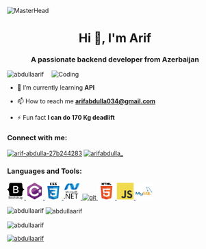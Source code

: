 ![MasterHead](https://wallpaperbat.com/img/280934-programmer-programming-code-routine-minimalist-4k.jpg)
<h1 align="center">Hi 👋, I'm Arif</h1>
<h3 align="center">A passionate backend developer from Azerbaijan</h3>
<img align="right" alt="Coding" width="400" src="https://i.pinimg.com/originals/c9/7d/6d/c97d6d2a2c5093b7805b15fd6e4b49e1.gif">
<p align="left"> <img src="https://komarev.com/ghpvc/?username=abdullaarif&label=Profile%20views&color=0e75b6&style=flat" alt="abdullaarif" /> </p>

- 🌱 I’m currently learning **API**

- 📫 How to reach me **arifabdulla034@gmail.com**

- ⚡ Fun fact **I can do 170 Kg deadlift**

<h3 align="left">Connect with me:</h3>
<p align="left">
<a href="https://linkedin.com/in/arif-abdulla-27b244283" target="blank"><img align="center" src="https://raw.githubusercontent.com/rahuldkjain/github-profile-readme-generator/master/src/images/icons/Social/linked-in-alt.svg" alt="arif-abdulla-27b244283" height="30" width="40" /></a>
<a href="https://instagram.com/arifabdulla_" target="blank"><img align="center" src="https://raw.githubusercontent.com/rahuldkjain/github-profile-readme-generator/master/src/images/icons/Social/instagram.svg" alt="arifabdulla_" height="30" width="40" /></a>
</p>

<h3 align="left">Languages and Tools:</h3>
<p align="left"> <a href="https://getbootstrap.com" target="_blank" rel="noreferrer"> <img src="https://raw.githubusercontent.com/devicons/devicon/master/icons/bootstrap/bootstrap-plain-wordmark.svg" alt="bootstrap" width="40" height="40"/> </a> <a href="https://www.w3schools.com/cs/" target="_blank" rel="noreferrer"> <img src="https://raw.githubusercontent.com/devicons/devicon/master/icons/csharp/csharp-original.svg" alt="csharp" width="40" height="40"/> </a> <a href="https://www.w3schools.com/css/" target="_blank" rel="noreferrer"> <img src="https://raw.githubusercontent.com/devicons/devicon/master/icons/css3/css3-original-wordmark.svg" alt="css3" width="40" height="40"/> </a> <a href="https://dotnet.microsoft.com/" target="_blank" rel="noreferrer"> <img src="https://raw.githubusercontent.com/devicons/devicon/master/icons/dot-net/dot-net-original-wordmark.svg" alt="dotnet" width="40" height="40"/> </a> <a href="https://git-scm.com/" target="_blank" rel="noreferrer"> <img src="https://www.vectorlogo.zone/logos/git-scm/git-scm-icon.svg" alt="git" width="40" height="40"/> </a> <a href="https://www.w3.org/html/" target="_blank" rel="noreferrer"> <img src="https://raw.githubusercontent.com/devicons/devicon/master/icons/html5/html5-original-wordmark.svg" alt="html5" width="40" height="40"/> </a> <a href="https://developer.mozilla.org/en-US/docs/Web/JavaScript" target="_blank" rel="noreferrer"> <img src="https://raw.githubusercontent.com/devicons/devicon/master/icons/javascript/javascript-original.svg" alt="javascript" width="40" height="40"/> </a> <a href="https://www.mysql.com/" target="_blank" rel="noreferrer"> <img src="https://raw.githubusercontent.com/devicons/devicon/master/icons/mysql/mysql-original-wordmark.svg" alt="mysql" width="40" height="40"/> </a>  </p>

<p><img align="left" src="https://github-readme-stats.vercel.app/api/top-langs?username=abdullaarif&show_icons=true&locale=en&layout=compact" alt="abdullaarif" /></p>

<p>&nbsp;<img align="center" src="https://github-readme-stats.vercel.app/api?username=abdullaarif&show_icons=true&locale=en" alt="abdullaarif" /></p>

<p><img align="center" src="https://github-readme-streak-stats.herokuapp.com/?user=abdullaarif&" alt="abdullaarif" /></p>

<p align="left"> <a href="https://github.com/ryo-ma/github-profile-trophy"><img src="https://github-profile-trophy.vercel.app/?username=abdullaarif" alt="abdullaarif" /></a> </p>

